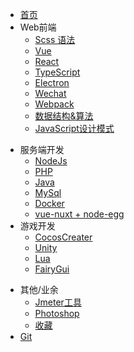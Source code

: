 * [首页](/docs/index.md)
* Web前端
    * [Scss 语法](/docs/Web/Scss/index)
    * [Vue](/docs/Web/Vue/index)
    * [React](/docs/Web/React/index)
    * [TypeScript](/docs/Web/Typescript/index)
    * [Electron](/docs/Web/Electron/index)
    <!-- * [Hybrid](/docs/Web/Hybrid/index) -->
    * [Wechat](/docs/Web/Wechat/index)
    * [Webpack](/docs/Web/Webpack/index)
    * [数据结构&算法](/docs/Algorithm/index)
    * [JavaScript设计模式](/docs/Web/Design/index)
<!-- * [前端面试题](/docs/Interview/index) -->
* 服务端开发
    * [NodeJs](/docs/WebServer/Node/index)
    * [PHP](/docs/WebServer/PHP/index)
    * [Java](/docs/WebServer/Java/index)
    * [MySql](/docs/WebServer/MySql/index)
    * [Docker](/docs/WebServer/Docker/index)
    * [vue-nuxt + node-egg](/docs/WebServer/FullStackCombat/index)
* 游戏开发
    * [CocosCreater](/docs/Game/CocosCreater/index)
    * [Unity](/docs/Game/Unity/index)
    * [Lua](/docs/Game/Lua/index)
    * [FairyGui](/docs/Game/FairyGui/index)
<!-- * [算法](/docs/Algorithm/index) -->
* 其他/业余
    * [Jmeter工具](/docs/WebServer/Jmeter/index)
    * [Photoshop](/docs/Photoshop/index)
    * [收藏](/docs/Collection/index)
* [Git](/docs/Git/index)